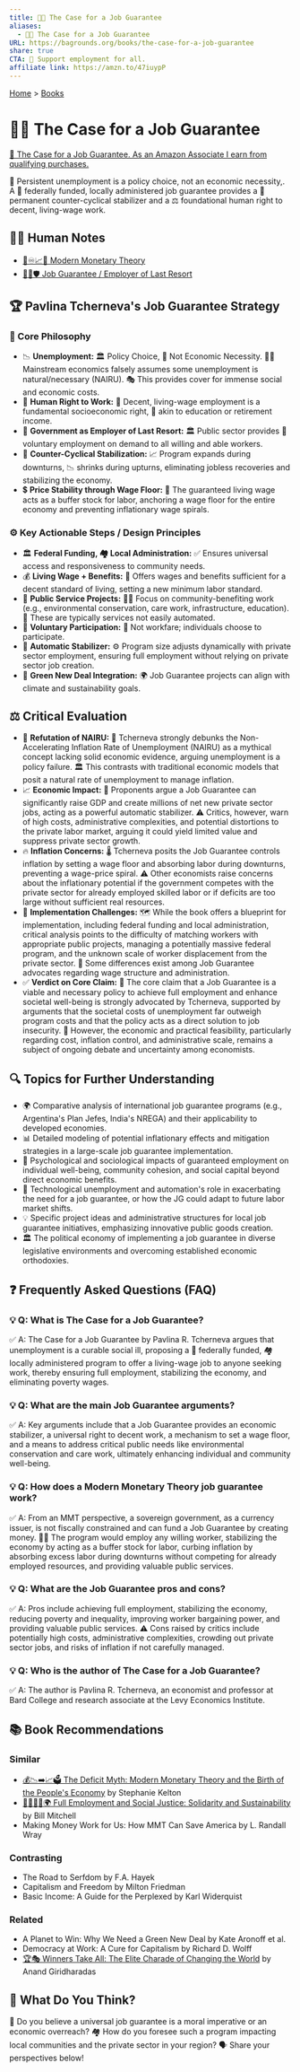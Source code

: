 ```yaml
---
title: 💼✅ The Case for a Job Guarantee
aliases:
  - 💼✅ The Case for a Job Guarantee
URL: https://bagrounds.org/books/the-case-for-a-job-guarantee
share: true
CTA: 🤝 Support employment for all.
affiliate link: https://amzn.to/47iuypP
---
```

[Home](../index.md) > [Books](./index.md)  
# 💼✅ The Case for a Job Guarantee  
[🛒 The Case for a Job Guarantee. As an Amazon Associate I earn from qualifying purchases.](https://amzn.to/47iuypP)  
  
📢 Persistent unemployment is a policy choice, not an economic necessity,. A 🏦 federally funded, locally administered job guarantee provides a 🔄 permanent counter-cyclical stabilizer and a ⚖️ foundational human right to decent, living-wage work.  
  
## 📝🐒 Human Notes  
- [🏦♾️📈💸 Modern Monetary Theory](../topics/modern-monetary-theory.md)  
- [🧑‍💼🛡️ Job Guarantee / Employer of Last Resort](../topics/job-guarantee-employer-of-last-resort.md)  
  
## 🏆 Pavlina Tcherneva's Job Guarantee Strategy  
  
### 🎯 Core Philosophy  
* 📉 **Unemployment:** 🏛️ Policy Choice, 🚫 Not Economic Necessity. 👨‍🏫 Mainstream economics falsely assumes some unemployment is natural/necessary (NAIRU). 🎭 This provides cover for immense social and economic costs.  
* 🤝 **Human Right to Work:** 📜 Decent, living-wage employment is a fundamental socioeconomic right, 🏫 akin to education or retirement income.  
* 🏢 **Government as Employer of Last Resort:** 🏛️ Public sector provides 🙋 voluntary employment on demand to all willing and able workers.  
* 🔄 **Counter-Cyclical Stabilization:** 📈 Program expands during downturns, 📉 shrinks during upturns, eliminating jobless recoveries and stabilizing the economy.  
* 💲 **Price Stability through Wage Floor:** 🚧 The guaranteed living wage acts as a buffer stock for labor, anchoring a wage floor for the entire economy and preventing inflationary wage spirals.  
  
### ⚙️ Key Actionable Steps / Design Principles  
* 🏛️ **Federal Funding, 🏘️ Local Administration:** ✅ Ensures universal access and responsiveness to community needs.  
* 💰 **Living Wage + Benefits:** 🎁 Offers wages and benefits sufficient for a decent standard of living, setting a new minimum labor standard.  
* 🤝 **Public Service Projects:** 🧑‍🌾 Focus on community-benefiting work (e.g., environmental conservation, care work, infrastructure, education). 🤖 These are typically services not easily automated.  
* 🙋 **Voluntary Participation:** 🚫 Not workfare; individuals choose to participate.  
* 🔄 **Automatic Stabilizer:** ⚙️ Program size adjusts dynamically with private sector employment, ensuring full employment without relying on private sector job creation.  
* 🌱 **Green New Deal Integration:** 🌍 Job Guarantee projects can align with climate and sustainability goals.  
  
## ⚖️ Critical Evaluation  
  
* 🚫 **Refutation of NAIRU:** 🙅 Tcherneva strongly debunks the Non-Accelerating Inflation Rate of Unemployment (NAIRU) as a mythical concept lacking solid economic evidence, arguing unemployment is a policy failure. 🏛️ This contrasts with traditional economic models that posit a natural rate of unemployment to manage inflation.  
* 📈 **Economic Impact:** 🚀 Proponents argue a Job Guarantee can significantly raise GDP and create millions of net new private sector jobs, acting as a powerful automatic stabilizer. ⚠️ Critics, however, warn of high costs, administrative complexities, and potential distortions to the private labor market, arguing it could yield limited value and suppress private sector growth.  
* 🔥 **Inflation Concerns:** 🌡️ Tcherneva posits the Job Guarantee controls inflation by setting a wage floor and absorbing labor during downturns, preventing a wage-price spiral. ⚠️ Other economists raise concerns about the inflationary potential if the government competes with the private sector for already employed skilled labor or if deficits are too large without sufficient real resources.  
* 🚧 **Implementation Challenges:** 🗺️ While the book offers a blueprint for implementation, including federal funding and local administration, critical analysis points to the difficulty of matching workers with appropriate public projects, managing a potentially massive federal program, and the unknown scale of worker displacement from the private sector. 🤝 Some differences exist among Job Guarantee advocates regarding wage structure and administration.  
* ✅ **Verdict on Core Claim:** 🎯 The core claim that a Job Guarantee is a viable and necessary policy to achieve full employment and enhance societal well-being is strongly advocated by Tcherneva, supported by arguments that the societal costs of unemployment far outweigh program costs and that the policy acts as a direct solution to job insecurity. 🤔 However, the economic and practical feasibility, particularly regarding cost, inflation control, and administrative scale, remains a subject of ongoing debate and uncertainty among economists.  
  
## 🔍 Topics for Further Understanding  
  
* 🌍 Comparative analysis of international job guarantee programs (e.g., Argentina's Plan Jefes, India's NREGA) and their applicability to developed economies.  
* 📊 Detailed modeling of potential inflationary effects and mitigation strategies in a large-scale job guarantee implementation.  
* 🧠 Psychological and sociological impacts of guaranteed employment on individual well-being, community cohesion, and social capital beyond direct economic benefits.  
* 🤖 Technological unemployment and automation's role in exacerbating the need for a job guarantee, or how the JG could adapt to future labor market shifts.  
* 💡 Specific project ideas and administrative structures for local job guarantee initiatives, emphasizing innovative public goods creation.  
* 🏛️ The political economy of implementing a job guarantee in diverse legislative environments and overcoming established economic orthodoxies.  
  
## ❓ Frequently Asked Questions (FAQ)  
  
### 💡 Q: What is The Case for a Job Guarantee?  
✅ A: The Case for a Job Guarantee by Pavlina R. Tcherneva argues that unemployment is a curable social ill, proposing a 🏦 federally funded, 🏘️ locally administered program to offer a living-wage job to anyone seeking work, thereby ensuring full employment, stabilizing the economy, and eliminating poverty wages.  
  
### 💡 Q: What are the main Job Guarantee arguments?  
✅ A: Key arguments include that a Job Guarantee provides an economic stabilizer, a universal right to decent work, a mechanism to set a wage floor, and a means to address critical public needs like environmental conservation and care work, ultimately enhancing individual and community well-being.  
  
### 💡 Q: How does a Modern Monetary Theory job guarantee work?  
✅ A: From an MMT perspective, a sovereign government, as a currency issuer, is not fiscally constrained and can fund a Job Guarantee by creating money. 🧑‍🏭 The program would employ any willing worker, stabilizing the economy by acting as a buffer stock for labor, curbing inflation by absorbing excess labor during downturns without competing for already employed resources, and providing valuable public services.  
  
### 💡 Q: What are the Job Guarantee pros and cons?  
✅ A: Pros include achieving full employment, stabilizing the economy, reducing poverty and inequality, improving worker bargaining power, and providing valuable public services. ⚠️ Cons raised by critics include potentially high costs, administrative complexities, crowding out private sector jobs, and risks of inflation if not carefully managed.  
  
### 💡 Q: Who is the author of The Case for a Job Guarantee?  
✅ A: The author is Pavlina R. Tcherneva, an economist and professor at Bard College and research associate at the Levy Economics Institute.  
  
## 📚 Book Recommendations  
  
### Similar  
* [💰📉➡️📈🗳️ The Deficit Myth: Modern Monetary Theory and the Birth of the People's Economy](./the-deficit-myth.md) by Stephanie Kelton  
* [🧑‍🤝‍🧑✅🌍 Full Employment and Social Justice: Solidarity and Sustainability](./full-employment-and-social-justice-solidarity-and-sustainability.md) by Bill Mitchell  
* Making Money Work for Us: How MMT Can Save America by L. Randall Wray  
  
### Contrasting  
* The Road to Serfdom by F.A. Hayek  
* Capitalism and Freedom by Milton Friedman  
* Basic Income: A Guide for the Perplexed by Karl Widerquist  
  
### Related  
* A Planet to Win: Why We Need a Green New Deal by Kate Aronoff et al.  
* Democracy at Work: A Cure for Capitalism by Richard D. Wolff  
* [🏆🎭 Winners Take All: The Elite Charade of Changing the World](./winners-take-all-the-elite-charade-of-changing-the-world.md) by Anand Giridharadas  
  
## 🫵 What Do You Think?  
🤔 Do you believe a universal job guarantee is a moral imperative or an economic overreach? 🏘️ How do you foresee such a program impacting local communities and the private sector in your region? 🗣️ Share your perspectives below!